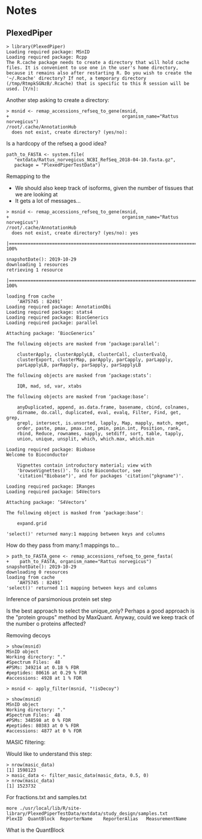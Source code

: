 # Notes

## PlexedPiper

```
> library(PlexedPiper)
Loading required package: MSnID
Loading required package: Rcpp
The R.cache package needs to create a directory that will hold cache files. It is convenient to use one in the user's home directory, because it remains also after restarting R. Do you wish to create the '~/.Rcache' directory? If not, a temporary directory (/tmp/RtmpkSGNzB/.Rcache) that is specific to this R session will be used. [Y/n]:

```

Another step asking to create a directory:

```
> msnid <- remap_accessions_refseq_to_gene(msnid,
+                                          organism_name="Rattus norvegicus")
/root/.cache/AnnotationHub
  does not exist, create directory? (yes/no):
```

Is a hardcopy of the refseq a good idea?

```
path_to_FASTA <- system.file(
   "extdata/Rattus_norvegicus_NCBI_RefSeq_2018-04-10.fasta.gz",
   package = "PlexedPiperTestData")
```

Remapping to the 
- We should also keep track of isoforms, given the number of tissues that we are looking at
- It gets a lot of messages...

```
> msnid <- remap_accessions_refseq_to_gene(msnid,
+                                          organism_name="Rattus norvegicus")
/root/.cache/AnnotationHub
  does not exist, create directory? (yes/no): yes
  |======================================================================| 100%

snapshotDate(): 2019-10-29
downloading 1 resources
retrieving 1 resource
  |======================================================================| 100%

loading from cache
    ‘AH75745 : 82491’
Loading required package: AnnotationDbi
Loading required package: stats4
Loading required package: BiocGenerics
Loading required package: parallel

Attaching package: ‘BiocGenerics’

The following objects are masked from ‘package:parallel’:

    clusterApply, clusterApplyLB, clusterCall, clusterEvalQ,
    clusterExport, clusterMap, parApply, parCapply, parLapply,
    parLapplyLB, parRapply, parSapply, parSapplyLB

The following objects are masked from ‘package:stats’:

    IQR, mad, sd, var, xtabs

The following objects are masked from ‘package:base’:

    anyDuplicated, append, as.data.frame, basename, cbind, colnames,
    dirname, do.call, duplicated, eval, evalq, Filter, Find, get, grep,
    grepl, intersect, is.unsorted, lapply, Map, mapply, match, mget,
    order, paste, pmax, pmax.int, pmin, pmin.int, Position, rank,
    rbind, Reduce, rownames, sapply, setdiff, sort, table, tapply,
    union, unique, unsplit, which, which.max, which.min

Loading required package: Biobase
Welcome to Bioconductor

    Vignettes contain introductory material; view with
    'browseVignettes()'. To cite Bioconductor, see
    'citation("Biobase")', and for packages 'citation("pkgname")'.

Loading required package: IRanges
Loading required package: S4Vectors

Attaching package: ‘S4Vectors’

The following object is masked from ‘package:base’:

    expand.grid

'select()' returned many:1 mapping between keys and columns
```

How do they pass from many:1 mappings to...

```
> path_to_FASTA_gene <- remap_accessions_refseq_to_gene_fasta(
+    path_to_FASTA, organism_name="Rattus norvegicus")
snapshotDate(): 2019-10-29
downloading 0 resources
loading from cache
    ‘AH75745 : 82491’
'select()' returned 1:1 mapping between keys and columns
```

Inference of parsimonious protein set step

Is the best approach to select the unique_only?
Perhaps a good approach is the "protein groups" method by MaxQuant.
Anyway, could we keep track of the number o proteins affected?

Removing decoys

```
> show(msnid)
MSnID object
Working directory: "."
#Spectrum Files:  48
#PSMs: 349214 at 0.18 % FDR
#peptides: 80616 at 0.29 % FDR
#accessions: 4928 at 1 % FDR

> msnid <- apply_filter(msnid, "!isDecoy")

> show(msnid)
MSnID object
Working directory: "."
#Spectrum Files:  48
#PSMs: 348598 at 0 % FDR
#peptides: 80383 at 0 % FDR
#accessions: 4877 at 0 % FDR
```

MASIC filtering:

Would like to understand this step:

```
> nrow(masic_data)
[1] 1598123
> masic_data <- filter_masic_data(masic_data, 0.5, 0)
> nrow(masic_data)
[1] 1523732
```

For fractions.txt and samples.txt

```
more ./usr/local/lib/R/site-library/PlexedPiperTestData/extdata/study_design/samples.txt
PlexID  QuantBlock  ReporterName    ReporterAlias   MeasurementName
```

What is the QuantBlock


